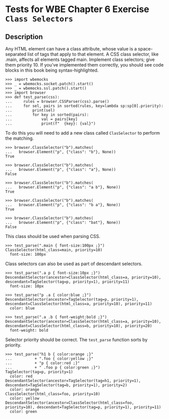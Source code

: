 Tests for WBE Chapter 6 Exercise `Class Selectors`
=======================

Description
-----------

Any HTML element can have a class attribute, whose value is a space-separated 
  list of tags that apply to that element. 
A CSS class selector, like .main, affects all elements tagged main. 
Implement class selectors; give them priority 10. 
If you’ve implemented them correctly, you should see code blocks in this book 
  being syntax-highlighted.

    >>> import wbemocks
    >>> _ = wbemocks.socket.patch().start()
    >>> _ = wbemocks.ssl.patch().start()
    >>> import browser
    >>> def test_parse(css):
    ...     rules = browser.CSSParser(css).parse()
    ...     for sel, pairs in sorted(rules, key=lambda sp:sp[0].priority):
    ...         print(sel)
    ...         for key in sorted(pairs):
    ...             val = pairs[key]
    ...             print(f"  {key}: {val}")

To do this you will need to add a new class called `ClasSelector` to perform
  the matching.

    >>> browser.ClassSelector("b").matches(
    ...   browser.Element("p", {"class": "b"}, None))
    True

    >>> browser.ClassSelector("b").matches(
    ...   browser.Element("p", {"class": "a"}, None))
    False

    >>> browser.ClassSelector("b").matches(
    ...   browser.Element("p", {"class": "a b"}, None))
    True
    
    >>> browser.ClassSelector("b").matches(
    ...   browser.Element("p", {"class": "b a"}, None))
    True

    >>> browser.ClassSelector("b").matches(
    ...   browser.Element("p", {"class": "bat"}, None))
    False

This class should be used when parsing CSS.

    >>> test_parse(".main { font-size:100px ;}")
    ClassSelector(html_class=main, priority=10)
      font-size: 100px

Class selectors can also be used as part of descendant selectors.

    >>> test_parse(".a p { font-size:10px ;}")
    DescendantSelector(ancestor=ClassSelector(html_class=a, priority=10), descendant=TagSelector(tag=p, priority=1), priority=11)
      font-size: 10px

    >>> test_parse("p .a { color:blue ;}")
    DescendantSelector(ancestor=TagSelector(tag=p, priority=1), descendant=ClassSelector(html_class=a, priority=10), priority=11)
      color: blue

    >>> test_parse(".a .b { font-weight:bold ;}")
    DescendantSelector(ancestor=ClassSelector(html_class=a, priority=10), descendant=ClassSelector(html_class=b, priority=10), priority=20)
      font-weight: bold

Selector priority should be correct.
The `test_parse` function sorts by priority.

    >>> test_parse("h1 b { color:orange ;}"
    ...          + ".foo { color:yellow ;}"
    ...          + "p { color:red ;}"
    ...          + " .foo p { color:green ;}")
    TagSelector(tag=p, priority=1)
      color: red
    DescendantSelector(ancestor=TagSelector(tag=h1, priority=1), descendant=TagSelector(tag=b, priority=1), priority=2)
      color: orange
    ClassSelector(html_class=foo, priority=10)
      color: yellow
    DescendantSelector(ancestor=ClassSelector(html_class=foo, priority=10), descendant=TagSelector(tag=p, priority=1), priority=11)
      color: green

